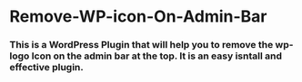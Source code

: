 # Remove-WP-icon-On-Admin-Bar
### This is a WordPress Plugin that will help you to remove the wp-logo Icon on the admin bar at the top. It is an easy isntall and effective plugin. 
